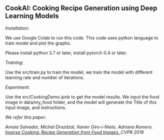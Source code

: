 ## CookAI: Cooking Recipe Generation using Deep Learning Models

*Installation:*

We use Google Colab to run this code. This code uses python language to train model and plot the graphs.

Please install python 3.7 or later, install pytorch 0.4 or later.

*Training:*

Use the src/train.py to train the model, we train the model with different learning rate and number of iterations.

*Experiment:*

Use the src/CookingDemo.ipnb to get the model results. We input the food image in data/my_food folder, and the model will generate the Title of this input image, and instructions.



*We refer this paper:*

*Amaia Salvador, Michal Drozdzal, Xavier Giro-i-Nieto, Adriana Romero.
[Inverse Cooking: Recipe Generation from Food Images. ](https://arxiv.org/abs/1812.06164)
CVPR 2019*


